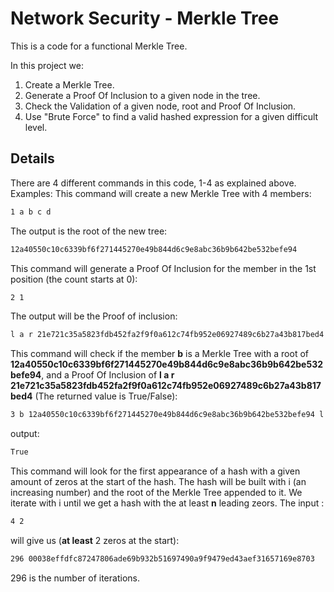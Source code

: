 # Network Security - Merkle Tree

This is a code for a functional Merkle Tree. 

In this project we:

1) Create a Merkle Tree.
2) Generate a Proof Of Inclusion to a given node in the tree.
3) Check the Validation of a given node, root and Proof Of Inclusion.
4) Use "Brute Force" to find a valid hashed expression for a given difficult level.

## Details
There are 4 different commands in this code, 1-4 as explained above.
Examples:
This command will create a new Merkle Tree with 4 members:
```bash
1 a b c d
```
The output is the root of the new tree:
```bash
12a40550c10c6339bf6f271445270e49b844d6c9e8abc36b9b642be532befe94
```
This command will generate a Proof Of Inclusion for the member in the 1st position (the count starts at 0):
```bash
2 1
```
The output will be the Proof of inclusion:
```bash
l a r 21e721c35a5823fdb452fa2f9f0a612c74fb952e06927489c6b27a43b817bed4
```
This command will check if the member **b** is a Merkle Tree with a root of **12a40550c10c6339bf6f271445270e49b844d6c9e8abc36b9b642be532befe94**, and a Proof Of Inclusion of **l a r 21e721c35a5823fdb452fa2f9f0a612c74fb952e06927489c6b27a43b817bed4**
(The returned value is True/False):
```bash
3 b 12a40550c10c6339bf6f271445270e49b844d6c9e8abc36b9b642be532befe94 l a r 21e721c35a5823fdb452fa2f9f0a612c74fb952e06927489c6b27a43b817bed4
```
output:
```bash
True
```
This command will look for the first appearance of a hash with a given amount of zeros at the start of the hash. The hash will be built with i (an increasing number) and the root of the Merkle Tree appended to it. We iterate with i until we get a hash with the at least **n** leading zeors.
The input : 
```bash
4 2
```
will give us (**at least** 2 zeros at the start):
```bash
296 00038effdfc87247806ade69b932b51697490a9f9479ed43aef31657169e8703
```
296 is the number of iterations.

